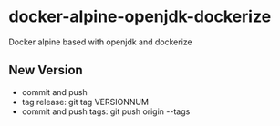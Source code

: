 # docker-alpine-openjdk-dockerize

Docker alpine based with openjdk and dockerize

## New Version

* commit and push
* tag release: git tag VERSIONNUM
* commit and push tags: git push origin --tags
